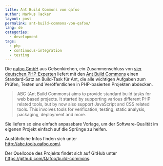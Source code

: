 ```yaml
---
title: Ant Build Commons von qafoo
author: Markus Tacker
layout: post
permalink: ant-build-commons-von-qafoo/
lang: de
categories:
  - development
tags:
  - php
  - continuous-integration
  - testing
---
```

Die [qafoo GmbH][1] aus Gelsenkirchen, ein Zusammenschluss von [vier deutschen PHP-Experten][2] liefert mit den [Ant Build Commons][3] einen Standard-Satz an Build-Task für Ant, die alle wichtigen Aufgaben zum Prüfen, Testen und Veröffentlichen in PHP-basierten Projekten abdecken. 

> ABC (Ant Build Commons) aims to provide standard build tasks for web based projects. It started by supporting various different PHP related tools, but by now also support JavaScript and CSS related tools. This involves tools for verification, testing, static analysis, packaging, deployment and more.

Sie liefern so eine einfach anpassbare Vorlage, um der Software-Qualität im eigenen Projekt einfach auf die Sprünge zu helfen.

Ausführliche Infos finden sich unter  
<http://abc.tools.qafoo.com/>.

Der Quellcode des Projekts findet sich auf GitHub unter  
<https://github.com/Qafoo/build-commons>.

 [1]: http://qafoo.com/
 [2]: http://qafoo.com/team.html
 [3]: http://abc.tools.qafoo.com/
